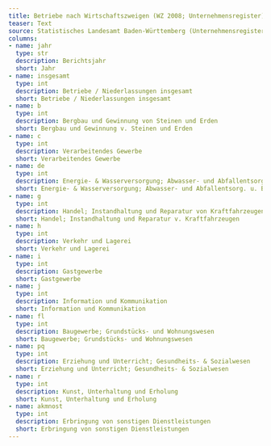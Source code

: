 ```yaml
---
title: Betriebe nach Wirtschaftszweigen (WZ 2008; Unternehmensregister)
teaser: Text
source: Statistisches Landesamt Baden-Württemberg (Unternehmensregister)
columns:
- name: jahr
  type: str
  description: Berichtsjahr
  short: Jahr
- name: insgesamt
  type: int
  description: Betriebe / Niederlassungen insgesamt
  short: Betriebe / Niederlassungen insgesamt
- name: b
  type: int
  description: Bergbau und Gewinnung von Steinen und Erden
  short: Bergbau und Gewinnung v. Steinen und Erden
- name: c
  type: int
  description: Verarbeitendes Gewerbe
  short: Verarbeitendes Gewerbe
- name: de
  type: int
  description: Energie- & Wasserversorgung; Abwasser- und Abfallentsorg. u. Beseitigung v. Umweltverschm.
  short: Energie- & Wasserversorgung; Abwasser- und Abfallentsorg. u. Beseitigung v. Umweltverschm.
- name: g
  type: int
  description: Handel; Instandhaltung und Reparatur von Kraftfahrzeugen
  short: Handel; Instandhaltung und Reparatur v. Kraftfahrzeugen
- name: h
  type: int
  description: Verkehr und Lagerei
  short: Verkehr und Lagerei
- name: i
  type: int
  description: Gastgewerbe
  short: Gastgewerbe
- name: j
  type: int
  description: Information und Kommunikation
  short: Information und Kommunikation
- name: fl
  type: int
  description: Baugewerbe; Grundstücks- und Wohnungswesen
  short: Baugewerbe; Grundstücks- und Wohnungswesen
- name: pq
  type: int
  description: Erziehung und Unterricht; Gesundheits- & Sozialwesen
  short: Erziehung und Unterricht; Gesundheits- & Sozialwesen
- name: r
  type: int
  description: Kunst, Unterhaltung und Erholung
  short: Kunst, Unterhaltung und Erholung
- name: akmnost
  type: int
  description: Erbringung von sonstigen Dienstleistungen
  short: Erbringung von sonstigen Dienstleistungen
---
```

